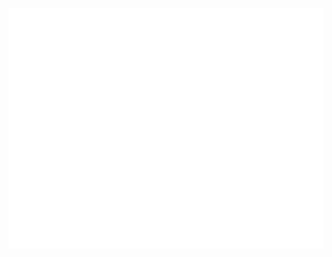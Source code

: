 ![Metrics](/github-metrics.svg)


<!--

Old one
![https://github-readme-stats.vercel.app/api?username=kephale](https://github-readme-stats.vercel.app/api?username=kephale)


**kephale/kephale** is a ✨ _special_ ✨ repository because its `README.md` (this file) appears on your GitHub profile.

Here are some ideas to get you started:

- 🔭 I’m currently working on ...
- 🌱 I’m currently learning ...
- 👯 I’m looking to collaborate on ...
- 🤔 I’m looking for help with ...
- 💬 Ask me about ...
- 📫 How to reach me: ...
- 😄 Pronouns: ...
- ⚡ Fun fact: ...
-->
